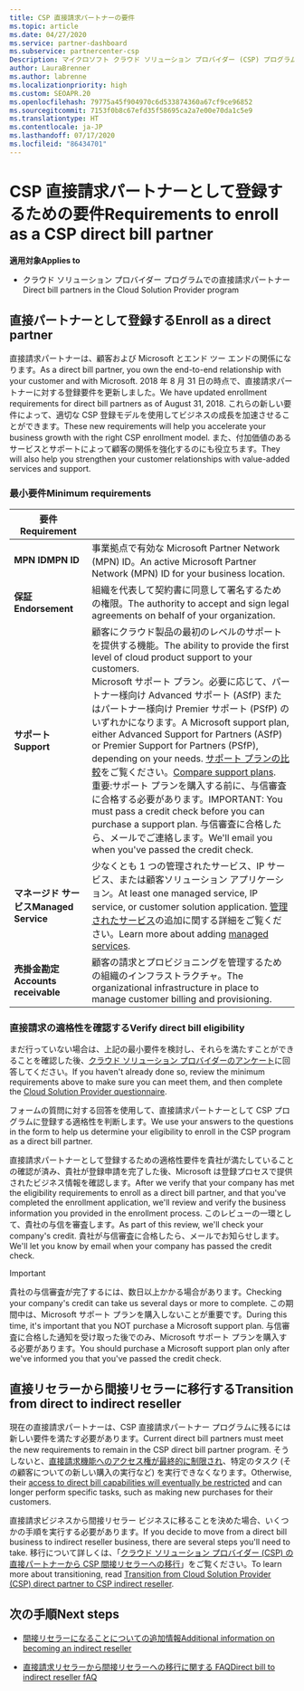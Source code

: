 ```yaml
---
title: CSP 直接請求パートナーの要件
ms.topic: article
ms.date: 04/27/2020
ms.service: partner-dashboard
ms.subservice: partnercenter-csp
Description: マイクロソフト クラウド ソリューション プロバイダー (CSP) プログラムの直接請求パートナーになるための最新のサポートおよびサービス要件を満たす方法について説明します。
author: LauraBrenner
ms.author: labrenne
ms.localizationpriority: high
ms.custom: SEOAPR.20
ms.openlocfilehash: 79775a45f904970c6d533874360a67cf9ce96852
ms.sourcegitcommit: 7153f0b8c67efd35f58695ca2a7e00e70da1c5e9
ms.translationtype: HT
ms.contentlocale: ja-JP
ms.lasthandoff: 07/17/2020
ms.locfileid: "86434701"
---
```

# <a name="requirements-to-enroll-as-a-csp-direct-bill-partner"></a><span data-ttu-id="db486-103">CSP 直接請求パートナーとして登録するための要件</span><span class="sxs-lookup"><span data-stu-id="db486-103">Requirements to enroll as a CSP direct bill partner</span></span>

<span data-ttu-id="db486-104">**適用対象**</span><span class="sxs-lookup"><span data-stu-id="db486-104">**Applies to**</span></span>

- <span data-ttu-id="db486-105">クラウド ソリューション プロバイダー プログラムでの直接請求パートナー</span><span class="sxs-lookup"><span data-stu-id="db486-105">Direct bill partners in the Cloud Solution Provider program</span></span>

## <a name="enroll-as-a-direct-partner"></a><span data-ttu-id="db486-106">直接パートナーとして登録する</span><span class="sxs-lookup"><span data-stu-id="db486-106">Enroll as a direct partner</span></span>

<span data-ttu-id="db486-107">直接請求パートナーは、顧客および Microsoft とエンド ツー エンドの関係になります。</span><span class="sxs-lookup"><span data-stu-id="db486-107">As a direct bill partner, you own the end-to-end relationship with your customer and with Microsoft.</span></span> <span data-ttu-id="db486-108">2018 年 8 月 31 日の時点で、直接請求パートナーに対する登録要件を更新しました。</span><span class="sxs-lookup"><span data-stu-id="db486-108">We have updated enrollment requirements for direct bill partners as of August 31, 2018.</span></span> <span data-ttu-id="db486-109">これらの新しい要件によって、適切な CSP 登録モデルを使用してビジネスの成長を加速させることができます。</span><span class="sxs-lookup"><span data-stu-id="db486-109">These new requirements will help you accelerate your business growth with the right CSP enrollment model.</span></span> <span data-ttu-id="db486-110">また、付加価値のあるサービスとサポートによって顧客の関係を強化するのにも役立ちます。</span><span class="sxs-lookup"><span data-stu-id="db486-110">They will also help you strengthen your customer relationships with value-added services and support.</span></span>

### <a name="minimum-requirements"></a><span data-ttu-id="db486-111">最小要件</span><span class="sxs-lookup"><span data-stu-id="db486-111">Minimum requirements</span></span>

|<span data-ttu-id="db486-112">**要件**</span><span class="sxs-lookup"><span data-stu-id="db486-112">**Requirement**</span></span>|                             |
|--------------------------------|--------------------------------------------------------------|
|<span data-ttu-id="db486-113">**MPN ID**</span><span class="sxs-lookup"><span data-stu-id="db486-113">**MPN ID**</span></span>   |<span data-ttu-id="db486-114">事業拠点で有効な Microsoft Partner Network (MPN) ID。</span><span class="sxs-lookup"><span data-stu-id="db486-114">An active Microsoft Partner Network (MPN) ID for your business location.</span></span>    |
|<span data-ttu-id="db486-115">**保証**</span><span class="sxs-lookup"><span data-stu-id="db486-115">**Endorsement**</span></span>   |<span data-ttu-id="db486-116">組織を代表して契約書に同意して署名するための権限。</span><span class="sxs-lookup"><span data-stu-id="db486-116">The authority to accept and sign legal agreements on behalf of your organization.</span></span>|
|<span data-ttu-id="db486-117">**サポート**</span><span class="sxs-lookup"><span data-stu-id="db486-117">**Support**</span></span>   |<span data-ttu-id="db486-118">顧客にクラウド製品の最初のレベルのサポートを提供する機能。</span><span class="sxs-lookup"><span data-stu-id="db486-118">The ability to provide the first level of cloud product support to your customers.</span></span> <br/><span data-ttu-id="db486-119">Microsoft サポート プラン。必要に応じて、パートナー様向け Advanced サポート (ASfP) またはパートナー様向け Premier サポート (PSfP) のいずれかになります。</span><span class="sxs-lookup"><span data-stu-id="db486-119">A Microsoft support plan, either Advanced Support for Partners (ASfP) or Premier Support for Partners (PSfP), depending on your needs.</span></span> <span data-ttu-id="db486-120">[サポート プランの比較](https://partner.microsoft.com/support/partnersupport)をご覧ください。</span><span class="sxs-lookup"><span data-stu-id="db486-120">[Compare support plans](https://partner.microsoft.com/support/partnersupport).</span></span><br/> <span data-ttu-id="db486-121">重要:サポート プランを購入する前に、与信審査に合格する必要があります。</span><span class="sxs-lookup"><span data-stu-id="db486-121">IMPORTANT: You must pass a credit check before you can purchase a support plan.</span></span> <span data-ttu-id="db486-122">与信審査に合格したら、メールでご連絡します。</span><span class="sxs-lookup"><span data-stu-id="db486-122">We'll email you when you've passed the credit check.</span></span> |
|<span data-ttu-id="db486-123">**マネージド サービス**</span><span class="sxs-lookup"><span data-stu-id="db486-123">**Managed Service**</span></span>   |<span data-ttu-id="db486-124">少なくとも 1 つの管理されたサービス、IP サービス、または顧客ソリューション アプリケーション。</span><span class="sxs-lookup"><span data-stu-id="db486-124">At least one managed service, IP service, or customer solution application.</span></span> <span data-ttu-id="db486-125">[管理されたサービス](https://partner.microsoft.com/business-opportunities/managed-services-provider)の追加に関する詳細をご覧ください。</span><span class="sxs-lookup"><span data-stu-id="db486-125">Learn more about adding [managed services](https://partner.microsoft.com/business-opportunities/managed-services-provider).</span></span>|
|<span data-ttu-id="db486-126">**売掛金勘定**</span><span class="sxs-lookup"><span data-stu-id="db486-126">**Accounts receivable**</span></span> |<span data-ttu-id="db486-127">顧客の請求とプロビジョニングを管理するための組織のインフラストラクチャ。</span><span class="sxs-lookup"><span data-stu-id="db486-127">The organizational infrastructure in place to manage customer billing and provisioning.</span></span>

### <a name="verify-direct-bill-eligibility"></a><span data-ttu-id="db486-128">直接請求の適格性を確認する</span><span class="sxs-lookup"><span data-stu-id="db486-128">Verify direct bill eligibility</span></span>

<span data-ttu-id="db486-129">まだ行っていない場合は、上記の最小要件を検討し、それらを満たすことができることを確認した後、[クラウド ソリューション プロバイダーのアンケート](https://partner.microsoft.com/cloud-solution-provider/assessment)に回答してください。</span><span class="sxs-lookup"><span data-stu-id="db486-129">If you haven't already done so, review the minimum requirements above to make sure you can meet them, and then complete the [Cloud Solution Provider questionnaire](https://partner.microsoft.com/cloud-solution-provider/assessment).</span></span>

<span data-ttu-id="db486-130">フォームの質問に対する回答を使用して、直接請求パートナーとして CSP プログラムに登録する適格性を判断します。</span><span class="sxs-lookup"><span data-stu-id="db486-130">We use your answers to the questions in the form to help us determine your eligibility to enroll in the CSP program as a direct bill partner.</span></span>

<span data-ttu-id="db486-131">直接請求パートナーとして登録するための適格性要件を貴社が満たしていることの確認が済み、貴社が登録申請を完了した後、Microsoft は登録プロセスで提供されたビジネス情報を確認します。</span><span class="sxs-lookup"><span data-stu-id="db486-131">After we verify that your company has met the eligibility requirements to enroll as a direct bill partner, and that you've completed the enrollment application, we'll review and verify the business information you provided in the enrollment process.</span></span> <span data-ttu-id="db486-132">このレビューの一環として、貴社の与信を審査します。</span><span class="sxs-lookup"><span data-stu-id="db486-132">As part of this review, we'll check your company's credit.</span></span> <span data-ttu-id="db486-133">貴社が与信審査に合格したら、メールでお知らせします。</span><span class="sxs-lookup"><span data-stu-id="db486-133">We'll let you know by email when your company has passed the credit check.</span></span>

>[!IMPORTANT]
><span data-ttu-id="db486-134">貴社の与信審査が完了するには、数日以上かかる場合があります。</span><span class="sxs-lookup"><span data-stu-id="db486-134">Checking your company's credit can take us several days or more to complete.</span></span> <span data-ttu-id="db486-135">この期間中は、Microsoft サポート プランを購入しないことが重要です。</span><span class="sxs-lookup"><span data-stu-id="db486-135">During this time, it's important that you NOT purchase a Microsoft support plan.</span></span> <span data-ttu-id="db486-136">与信審査に合格した通知を受け取った後でのみ、Microsoft サポート プランを購入する必要があります。</span><span class="sxs-lookup"><span data-stu-id="db486-136">You should purchase a Microsoft support plan only after we've informed you that you've passed the credit check.</span></span>

## <a name="transition-from-direct-to-indirect-reseller"></a><span data-ttu-id="db486-137">直接リセラーから間接リセラーに移行する</span><span class="sxs-lookup"><span data-stu-id="db486-137">Transition from direct to indirect reseller</span></span>

<span data-ttu-id="db486-138">現在の直接請求パートナーは、CSP 直接請求パートナー プログラムに残るには新しい要件を満たす必要があります。</span><span class="sxs-lookup"><span data-stu-id="db486-138">Current direct bill partners must meet the new requirements to remain in the CSP direct bill partner program.</span></span> <span data-ttu-id="db486-139">そうしないと、[直接請求機能へのアクセス権が最終的に制限され](restricted-direct-bill-capabilities.md)、特定のタスク (その顧客についての新しい購入の実行など) を実行できなくなります。</span><span class="sxs-lookup"><span data-stu-id="db486-139">Otherwise, their [access to direct bill capabilities will eventually be restricted](restricted-direct-bill-capabilities.md) and can longer perform specific tasks, such as making new purchases for their customers.</span></span>

<span data-ttu-id="db486-140">直接請求ビジネスから間接リセラー ビジネスに移ることを決めた場合、いくつかの手順を実行する必要があります。</span><span class="sxs-lookup"><span data-stu-id="db486-140">If you decide to move from a direct bill business to indirect reseller business, there are several steps you'll need to take.</span></span> <span data-ttu-id="db486-141">移行について詳しくは、「[クラウド ソリューション プロバイダー (CSP) の直接パートナーから CSP 間接リセラーへの移行](transition-direct-to-indirect.md)」をご覧ください。</span><span class="sxs-lookup"><span data-stu-id="db486-141">To learn more about transitioning, read [Transition from Cloud Solution Provider (CSP) direct partner to CSP indirect reseller](transition-direct-to-indirect.md).</span></span>

## <a name="next-steps"></a><span data-ttu-id="db486-142">次の手順</span><span class="sxs-lookup"><span data-stu-id="db486-142">Next steps</span></span>

- [<span data-ttu-id="db486-143">間接リセラーになることについての追加情報</span><span class="sxs-lookup"><span data-stu-id="db486-143">Additional information on becoming an indirect reseller</span></span>](https://assetsprod.microsoft.com/csp-directbill-to-indirect-transition.pdf)

- [<span data-ttu-id="db486-144">直接請求リセラーから間接リセラーへの移行に関する FAQ</span><span class="sxs-lookup"><span data-stu-id="db486-144">Direct bill to indirect reseller fAQ</span></span>](https://assetsprod.microsoft.com/mpn/direct-bill-partner-faq.pdf)
